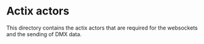 # Actix actors

This directory contains the actix actors that are required for the websockets and
the sending of DMX data. 